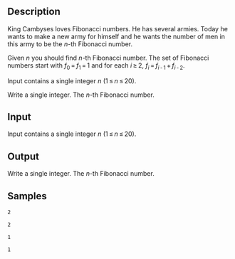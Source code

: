 ## Description

<div><p>King Cambyses loves Fibonacci numbers. He has several armies. Today he wants to make a new army for himself and he wants the number of men in this army to be the <span class="tex-span"><i>n</i></span>-th Fibonacci number.</p><p>Given <span class="tex-span"><i>n</i></span> you should find <span class="tex-span"><i>n</i></span>-th Fibonacci number. The set of Fibonacci numbers start with <span class="tex-span"><i>f</i><sub class="lower-index">0</sub> = <i>f</i><sub class="lower-index">1</sub> = 1</span> and for each <span class="tex-span"><i>i</i> ≥ 2</span>, <span class="tex-span"><i>f</i><sub class="lower-index"><i>i</i></sub> = <i>f</i><sub class="lower-index"><i>i</i> - 1</sub> + <i>f</i><sub class="lower-index"><i>i</i> - 2</sub></span>.</p></div><div class="input-specification"><p>Input contains a single integer <span class="tex-span"><i>n</i></span> (<span class="tex-span">1 ≤ <i>n</i> ≤ 20</span>).</p></div><div class="output-specification"><p>Write a single integer. The <span class="tex-span"><i>n</i></span>-th Fibonacci number.</p></div>


## Input

<p>Input contains a single integer <span class="tex-span"><i>n</i></span> (<span class="tex-span">1 ≤ <i>n</i> ≤ 20</span>).</p>


## Output

<p>Write a single integer. The <span class="tex-span"><i>n</i></span>-th Fibonacci number.</p>


## Samples

```input1
2

```

```output1
2

```






```input2
1

```

```output2
1

```



